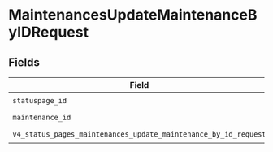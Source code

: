 # MaintenancesUpdateMaintenanceByIDRequest


## Fields

| Field                                                                                                                              | Type                                                                                                                               | Required                                                                                                                           | Description                                                                                                                        |
| ---------------------------------------------------------------------------------------------------------------------------------- | ---------------------------------------------------------------------------------------------------------------------------------- | ---------------------------------------------------------------------------------------------------------------------------------- | ---------------------------------------------------------------------------------------------------------------------------------- |
| `statuspage_id`                                                                                                                    | *str*                                                                                                                              | :heavy_check_mark:                                                                                                                 | N/A                                                                                                                                |
| `maintenance_id`                                                                                                                   | *str*                                                                                                                              | :heavy_check_mark:                                                                                                                 | N/A                                                                                                                                |
| `v4_status_pages_maintenances_update_maintenance_by_id_request`                                                                    | [models.V4StatusPagesMaintenancesUpdateMaintenanceByIDRequest](../models/v4statuspagesmaintenancesupdatemaintenancebyidrequest.md) | :heavy_check_mark:                                                                                                                 | N/A                                                                                                                                |